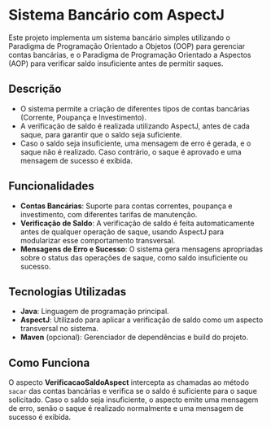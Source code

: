 # Sistema Bancário com AspectJ

Este projeto implementa um sistema bancário simples utilizando o Paradigma de Programação Orientado a Objetos (OOP) para gerenciar contas bancárias, e o Paradigma de Programação Orientado a Aspectos (AOP) para verificar saldo insuficiente antes de permitir saques.

## Descrição

- O sistema permite a criação de diferentes tipos de contas bancárias (Corrente, Poupança e Investimento).
- A verificação de saldo é realizada utilizando AspectJ, antes de cada saque, para garantir que o saldo seja suficiente.
- Caso o saldo seja insuficiente, uma mensagem de erro é gerada, e o saque não é realizado. Caso contrário, o saque é aprovado e uma mensagem de sucesso é exibida.

## Funcionalidades

- **Contas Bancárias**: Suporte para contas correntes, poupança e investimento, com diferentes tarifas de manutenção.
- **Verificação de Saldo**: A verificação de saldo é feita automaticamente antes de qualquer operação de saque, usando AspectJ para modularizar esse comportamento transversal.
- **Mensagens de Erro e Sucesso**: O sistema gera mensagens apropriadas sobre o status das operações de saque, como saldo insuficiente ou sucesso.

## Tecnologias Utilizadas

- **Java**: Linguagem de programação principal.
- **AspectJ**: Utilizado para aplicar a verificação de saldo como um aspecto transversal no sistema.
- **Maven** (opcional): Gerenciador de dependências e build do projeto.

## Como Funciona

O aspecto **VerificacaoSaldoAspect** intercepta as chamadas ao método `sacar` das contas bancárias e verifica se o saldo é suficiente para o saque solicitado. Caso o saldo seja insuficiente, o aspecto emite uma mensagem de erro, senão o saque é realizado normalmente e uma mensagem de sucesso é exibida.
